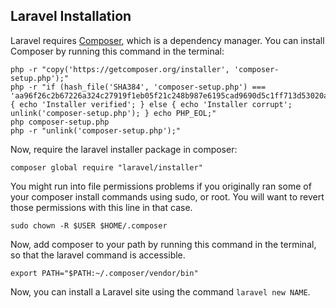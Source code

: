 ## Laravel Installation

Laravel requires [Composer][1], which is a dependency manager. You can install Composer by running this command in the terminal:

```
php -r "copy('https://getcomposer.org/installer', 'composer-setup.php');"
php -r "if (hash_file('SHA384', 'composer-setup.php') === 'aa96f26c2b67226a324c27919f1eb05f21c248b987e6195cad9690d5c1ff713d53020a02ac8c217dbf90a7eacc9d141d') { echo 'Installer verified'; } else { echo 'Installer corrupt'; unlink('composer-setup.php'); } echo PHP_EOL;"
php composer-setup.php
php -r "unlink('composer-setup.php');"
```

Now, require the laravel installer package in composer:

```
composer global require "laravel/installer"
```

You might run into file permissions problems if you originally ran some of your composer install commands using sudo, or root. You will want to revert those permissions with this line in that case.

```
sudo chown -R $USER $HOME/.composer
```

Now, add composer to your path by running this command in the terminal, so that the laravel command is accessible. 

```
export PATH="$PATH:~/.composer/vendor/bin"
```

Now, you can install a Laravel site using the command `laravel new NAME`.

[1]: https://getcomposer.org